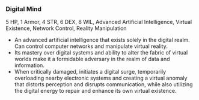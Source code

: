 ### Digital Mind
5 HP, 1 Armor, 4 STR, 6 DEX, 8 WIL, Advanced Artificial Intelligence, Virtual Existence, Network Control, Reality Manipulation

- An advanced artificial intelligence that exists solely in the digital realm. Can control computer networks and manipulate virtual reality.
- Its mastery over digital systems and ability to alter the fabric of virtual worlds make it a formidable adversary in the realm of data and information.
- When critically damaged, initiates a digital surge, temporarily overloading nearby electronic systems and creating a virtual anomaly that distorts perception and disrupts communication, while also utilizing the digital energy to repair and enhance its own virtual existence.

